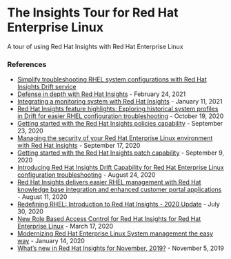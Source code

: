 # The Insights Tour for Red Hat Enterprise Linux
A tour of using Red Hat Insights with Red Hat Enterprise Linux


### References
- [Simplify troubleshooting RHEL system configurations with Red Hat Insights Drift service ](https://www.redhat.com/en/blog/simplify-troubleshooting-rhel-system-configurations-red-hat-insights-drift-service?channel=blog/channel/red-hat-insights)
- [Defense in depth with Red Hat Insights](https://www.redhat.com/en/blog/defense-depth-red-hat-insights?channel=blog/channel/red-hat-insights) - February 24, 2021
- [Integrating a monitoring system with Red Hat Insights](https://www.redhat.com/en/blog/integrating-monitoring-system-red-hat-insights?channel=blog/channel/red-hat-insights) - January 11, 2021
- [Red Hat Insights feature highlights: Exploring historical system profiles in Drift for easier RHEL configuration troubleshooting](https://www.redhat.com/en/blog/red-hat-insights-feature-highlights-exploring-historical-system-profiles-drift-easier-rhel-configuration-troubleshooting?channel=blog/channel/red-hat-insights) - October 19, 2020
- [Getting started with the Red Hat Insights policies capability](https://www.redhat.com/en/blog/getting-started-red-hat-insights-policies-capability?channel=blog/channel/red-hat-insights&page=1) - September 23, 2020
- [Managing the security of your Red Hat Enterprise Linux environment with Red Hat Insights](https://www.redhat.com/en/blog/managing-security-your-red-hat-enterprise-linux-environment-red-hat-insights?channel=blog/channel/red-hat-insights&page=1) - September 17, 2020
- [Getting started with the Red Hat Insights patch capability](https://www.redhat.com/en/blog/getting-started-red-hat-insights-patch-capability?channel=blog/channel/red-hat-insights&page=1) - September 9, 2020
- [Introducing Red Hat Insights Drift Capability for Red Hat Enterprise Linux configuration troubleshooting](https://www.redhat.com/en/blog/introducing-red-hat-insights-drift-capability-red-hat-enterprise-linux-configuration-troubleshooting?channel=blog/channel/red-hat-insights&page=1) - August 24, 2020
- [Red Hat Insights delivers easier RHEL management with Red Hat knowledge base integration and enhanced customer portal applications](https://www.redhat.com/en/blog/red-hat-insights-delivers-easier-rhel-management-red-hat-knowledge-base-integration-and-enhanced-customer-portal-applications?channel=blog/channel/red-hat-insights&page=1) - August 11, 2020
- [Redefining RHEL: Introduction to Red Hat Insights - 2020 Update](https://www.redhat.com/en/blog/redefining-rhel-introduction-red-hat-insights?channel=blog/channel/red-hat-insights&page=1) - July 30, 2020
- [New Role Based Access Control for Red Hat Insights for Red Hat Enterprise Linux](https://www.redhat.com/en/blog/new-role-based-access-control-red-hat-insights-and-cloud-management-services-red-hat-enterprise-linux?channel=blog/channel/red-hat-insights&page=2) - March 17, 2020
- [Modernizing Red Hat Enterprise Linux System management the easy way](https://www.redhat.com/en/blog/modernizing-red-hat-enterprise-linux-system-management-easy-way?channel=blog/channel/red-hat-insights&page=2) - January 14, 2020
- [What’s new in Red Hat Insights for November, 2019?](https://www.redhat.com/en/blog/whats-new-red-hat-insights-november-2019?channel=blog/channel/red-hat-insights&page=2) - November 5, 2019

